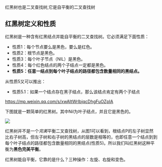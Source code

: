 红黑树也是二叉查找树,它是自平衡的二叉查找树

## 红黑树定义和性质

红黑树是一种含有红黑结点并能自平衡的二叉查找树。它必须满足下面性质：

- 性质1：每个节点要么是黑色，要么是红色。
- 性质2：根节点是黑色。
- 性质3：每个叶子节点（NIL）是黑色。
- 性质4：每个红色结点的两个子结点一定都是黑色。
- **性质5：任意一结点到每个叶子结点的路径都包含数量相同的黑结点。**

从性质5又可以推出：

- 性质5.1：如果一个结点存在黑子结点，那么该结点肯定有两个子结点



https://mp.weixin.qq.com/s/xwAItWrIbjqcDhgFuOZpIA

下图就是一颗简单的红黑树。其中Nil为叶子结点，并且它是黑色的。

![](https://youpaiyun.zongqilive.cn/image/006tNc79ly1g43vex0xnfj30em09ogm6.jpg)

红黑树并不是一个*完美*平衡二叉查找树，从图1可以看到，根结点P的左子树显然比右子树高，但左子树和右子树的黑结点的层数是相等的，也即任意一个结点到到每个叶子结点的路径都包含数量相同的黑结点(性质5)。所以我们叫红黑树这种平衡为**黑色完美平衡**。

红黑树能自平衡，它靠的是什么？三种操作：左旋、右旋和变色。










